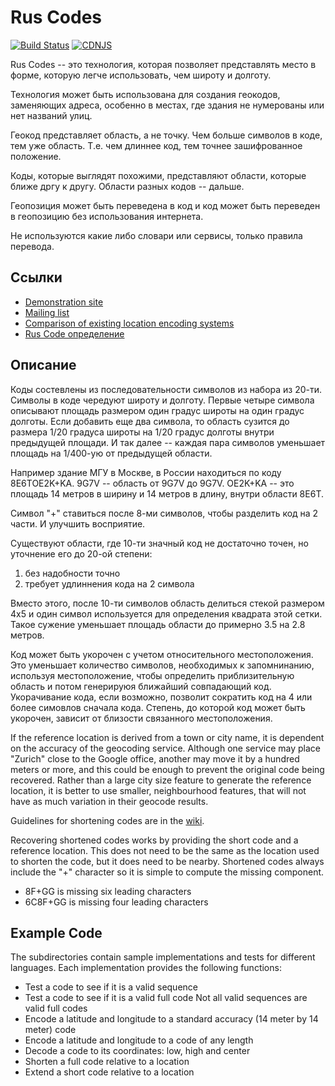Rus Codes
==================

[![Build Status](https://github.com/google/open-location-code/actions/workflows/main.yml/badge.svg?branch=main)](https://github.com/google/open-location-code/actions/workflows/main.yml?query=branch%3Amain)
[![CDNJS](https://img.shields.io/cdnjs/v/openlocationcode.svg)](https://cdnjs.com/libraries/openlocationcode)

Rus Codes -- это технология, которая позволяет представлять место в форме, которую легче использовать, чем широту и долготу. 

Технология может быть использована для создания геокодов, заменяющих адреса, особенно в местах, где здания не нумерованы или нет названий улиц.

Геокод представляет область, а не точку. Чем больше символов в коде, тем уже область. Т.е. чем длиннее код, тем точнее зашифрованное положение.

Коды, которые выглядят похожими, представляют области, которые ближе дргу к другу. Области разных кодов -- дальше.

Геопозиция может быть переведена в код и код может быть переведен в геопозицию без использования интернета.

Не используются какие либо словари или сервисы, только правила перевода.

Ссылки
-----
 * [Demonstration site](http://plus.codes/)
 * [Mailing list](https://groups.google.com/forum/#!forum/open-location-code)
 * [Comparison of existing location encoding systems](https://github.com/google/open-location-code/wiki/Evaluation-of-Location-Encoding-Systems)
 * [Rus Code определение](https://github.com/rus-codes/open-location-code/blob/master/docs/olc_definition.adoc)

Описание
-----------

Коды состевлены из последовательности символов из набора из 20-ти. Символы в коде
чередуют широту и долготу. Первые четыре символа описывают площадь размером один градус широты на один градус
долготы. Если добавить еще два символа, то область сузится до размера 1/20 градуса широты на 1/20 градус долготы
внутри предыдущей площади. И так далее -- каждая пара символов уменьшает площадь на 1/400-ую от предыдущей области.

Например здание МГУ в Москве, в России находиться по коду 8E6TOE2K+KA.
9G7V -- область от 9G7V до 9G7V. OE2K+KA -- это площадь 14 метров в ширину и 14 метров в длину, внутри области 8E6T.

Символ "+" ставиться после 8-ми символов, чтобы разделить код на 2 части. И улучшить восприятие.

Существуют области, где 10-ти значный код не достаточно точен, но уточнение его до 20-ой степени:
1) без надобности точно
2) требует удлиннения кода на 2 символа 

Вместо этого, после 10-ти символов область делиться стекой размером 4x5 и один символ используется для определения квадрата этой сетки.
Такое сужение уменьшает площадь области до примерно 3.5 на 2.8 метров.

Код может быть укорочен с учетом относительного местоположения. Это уменьшает количество символов, необходимых к запомнинанию, используя
местоположение, чтобы определить приблизительную область и потом генерируюя ближайший совпадающий код. Укорачивание кода, если возможно, 
позволит сократить код на 4 или более симовлов сначала кода. Степень, до которой код может быть укорочен, зависит от близости связанного местоположения.



If the reference location is derived from a town or city name, it is dependent
on the accuracy of the geocoding service. Although one service may place
"Zurich" close to the Google office, another may move it by a hundred meters or
more, and this could be enough to prevent the original code being recovered.
Rather than a large city size feature to generate the reference location, it is
better to use smaller, neighbourhood features, that will not have as much
variation in their geocode results.

Guidelines for shortening codes are in the [wiki](https://github.com/google/open-location-code/wiki).

Recovering shortened codes works by providing the short code and a reference
location. This does not need to be the same as the location used to shorten the
code, but it does need to be nearby. Shortened codes always include the "+"
character so it is simple to compute the missing component.

 * 8F+GG is missing six leading characters
 * 6C8F+GG is missing four leading characters

Example Code
------------

The subdirectories contain sample implementations and tests for different
languages. Each implementation provides the following functions:

 * Test a code to see if it is a valid sequence
 * Test a code to see if it is a valid full code
   Not all valid sequences are valid full codes
 * Encode a latitude and longitude to a standard accuracy
   (14 meter by 14 meter) code
 * Encode a latitude and longitude to a code of any length
 * Decode a code to its coordinates: low, high and center
 * Shorten a full code relative to a location
 * Extend a short code relative to a location
